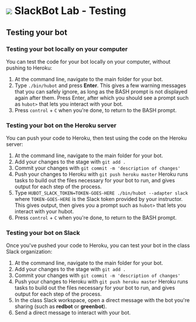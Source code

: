 # ![](https://ga-dash.s3.amazonaws.com/production/assets/logo-9f88ae6c9c3871690e33280fcf557f33.png) SlackBot Lab - Testing

## Testing your bot

### Testing your bot locally on your computer

You can test the code for your bot locally on your computer, without pushing to Heroku:

1. At the command line, navigate to the main folder for your bot.
1. Type `./bin/hubot` and press __Enter__.
This gives a few warning messages that you can safely ignore, as long as the BASH prompt is not displayed again after them. Press Enter, after which you should see a prompt such as `hubot>` that lets you interact with your bot. 
1. Press `control` + `C` when you're done, to return to the BASH prompt.


### Testing your bot on the Heroku server

You can push your code to Heroku, then test using the code on the Heroku server:

1. At the command line, navigate to the main folder for your bot.
1. Add your changes to the stage with `git add .`
1. Commit your changes with `git commit -m 'description of changes'`
1. Push your changes to Heroku with `git push heroku master`
Heroku runs tasks to build out the files necessary for your bot to run, and gives output for each step of the process.
1. Type `HUBOT_SLACK_TOKEN=TOKEN-GOES-HERE ./bin/hubot --adapter slack` where `TOKEN-GOES-HERE` is the Slack token provided by your instructor.
This gives output, then gives you a prompt such as `hubot>` that lets you interact with your hubot. 
1. Press `control` + `C` when you're done, to return to the BASH prompt.


### Testing your bot on Slack

Once you've pushed your code to Heroku, you can test your bot in the class Slack organization:

1. At the command line, navigate to the main folder for your bot.
1. Add your changes to the stage with `git add .`
1. Commit your changes with `git commit -m 'description of changes'`
1. Push your changes to Heroku with `git push heroku master`
Heroku runs tasks to build out the files necessary for your bot to run, and gives output for each step of the process.
1. In the class Slack workspace, open a direct message with the bot you're sharing (such as **redbot** or **greenbot**).
1. Send a direct message to interact with your bot.